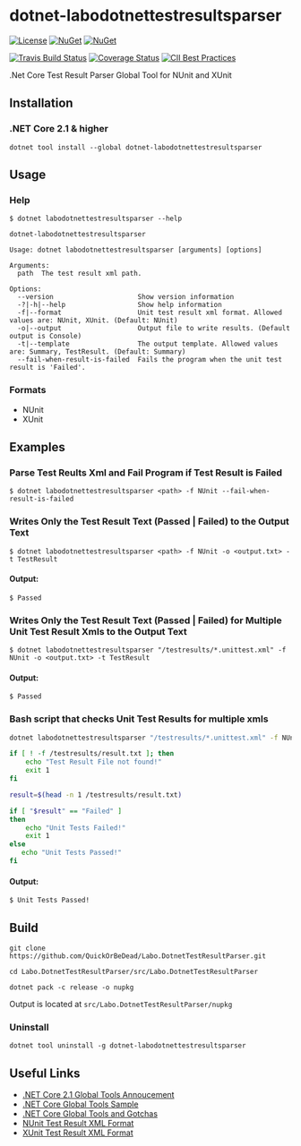 dotnet-labodotnettestresultsparser
============

[![License](http://img.shields.io/:license-mit-blue.svg)](https://quickorbedead.mit-license.org)
[![NuGet][main-nuget-badge]][main-nuget] 
[![NuGet][nuget-dl-badge]][main-nuget]

[main-nuget]: https://www.nuget.org/packages/dotnet-labodotnettestresultsparser/
[main-nuget-badge]: https://img.shields.io/nuget/v/dotnet-labodotnettestresultsparser.svg?style=flat-square&label=nuget
[nuget-dl-badge]: https://img.shields.io/nuget/dt/dotnet-labodotnettestresultsparser.svg?style=flat-square
[![Travis Build Status](https://img.shields.io/travis/QuickOrBeDead/Labo.DotnetTestResultParser.svg)](https://travis-ci.org/QuickOrBeDead/Labo.DotnetTestResultParser)
[![Coverage Status](https://coveralls.io/repos/github/QuickOrBeDead/Labo.DotnetTestResultParser/badge.svg?branch=master)](https://coveralls.io/github/QuickOrBeDead/Labo.DotnetTestResultParser?branch=master)
[![CII Best Practices](https://bestpractices.coreinfrastructure.org/projects/2144/badge)](https://bestpractices.coreinfrastructure.org/projects/2144)

.Net Core Test Result Parser Global Tool for NUnit and XUnit

## Installation

### .NET Core 2.1 & higher
```
dotnet tool install --global dotnet-labodotnettestresultsparser
```
## Usage

### Help

```
$ dotnet labodotnettestresultsparser --help

dotnet-labodotnettestresultsparser

Usage: dotnet labodotnettestresultsparser [arguments] [options]

Arguments:
  path  The test result xml path.

Options:
  --version                     Show version information
  -?|-h|--help                  Show help information
  -f|--format                   Unit test result xml format. Allowed values are: NUnit, XUnit. (Default: NUnit)
  -o|--output                   Output file to write results. (Default output is Console)
  -t|--template                 The output template. Allowed values are: Summary, TestResult. (Default: Summary)
  --fail-when-result-is-failed  Fails the program when the unit test result is 'Failed'.
```

### Formats

* NUnit
* XUnit

## Examples

### Parse Test Reults Xml and Fail Program if Test Result is Failed

```
$ dotnet labodotnettestresultsparser <path> -f NUnit --fail-when-result-is-failed
```

### Writes Only the Test Result Text (Passed | Failed) to the Output Text

```
$ dotnet labodotnettestresultsparser <path> -f NUnit -o <output.txt> -t TestResult
```

#### Output:

```
$ Passed
```

### Writes Only the Test Result  Text (Passed | Failed) for Multiple Unit Test Result Xmls to the Output Text

```
$ dotnet labodotnettestresultsparser "/testresults/*.unittest.xml" -f NUnit -o <output.txt> -t TestResult
```

#### Output:

```
$ Passed
```

### Bash script that checks Unit Test Results for multiple xmls

```bash
dotnet labodotnettestresultsparser "/testresults/*.unittest.xml" -f NUnit -o /testresults/result.txt -t TestResult

if [ ! -f /testresults/result.txt ]; then
    echo "Test Result File not found!"
    exit 1
fi

result=$(head -n 1 /testresults/result.txt)

if [ "$result" == "Failed" ]
then
    echo "Unit Tests Failed!"
    exit 1
else
   echo "Unit Tests Passed!"
fi
```

#### Output:

```
$ Unit Tests Passed!
```

## Build

```
git clone https://github.com/QuickOrBeDead/Labo.DotnetTestResultParser.git
```
```
cd Labo.DotnetTestResultParser/src/Labo.DotnetTestResultParser
```
```
dotnet pack -c release -o nupkg
```

Output is located at ```src/Labo.DotnetTestResultParser/nupkg```

### Uninstall

```
dotnet tool uninstall -g dotnet-labodotnettestresultsparser
```

## Useful Links

* [.NET Core 2.1 Global Tools Annoucement](https://blogs.msdn.microsoft.com/dotnet/2018/02/27/announcing-net-core-2-1-preview-1/#global-tools)
* [.NET Core Global Tools Sample](https://github.com/dotnet/core/blob/master/samples/dotnetsay/README.md)
* [.NET Core Global Tools and Gotchas](https://www.natemcmaster.com/blog/2018/02/02/dotnet-global-tool/)
* [NUnit Test Result XML Format](https://github.com/nunit/docs/wiki/Test-Result-XML-Format)
* [XUnit Test Result XML Format](https://xunit.github.io/docs/format-xml-v2)
